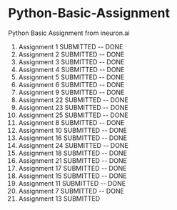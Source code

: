 # Python-Basic-Assignment
Python Basic Assignment from ineuron.ai

1. Assignment 1	SUBMITTED -- DONE
2. Assignment 2	SUBMITTED -- DONE
3. Assignment 3	SUBMITTED -- DONE
4. Assignment 4	SUBMITTED -- DONE
5. Assignment 5	SUBMITTED -- DONE
6. Assignment 6	SUBMITTED -- DONE
7. Assignment 9	SUBMITTED -- DONE
8. Assignment 22 SUBMITTED -- DONE
9. Assignment 23 SUBMITTED -- DONE
10. Assignment 25 SUBMITTED -- DONE
11. Assignment 8 SUBMITTED -- DONE
12. Assignment 10 SUBMITTED -- DONE
13. Assignment 16 SUBMITTED -- DONE
14. Assignment 24 SUBMITTED -- DONE
15. Assignment 18 SUBMITTED -- DONE
16. Assignment 21 SUBMITTED -- DONE
17. Assignment 17 SUBMITTED -- DONE
18. Assignment 15 SUBMITTED -- DONE
19. Assignment 11 SUBMITTED -- DONE
20. Assignment 7 SUBMITTED -- DONE
21. Assignment 13 SUBMITTED
